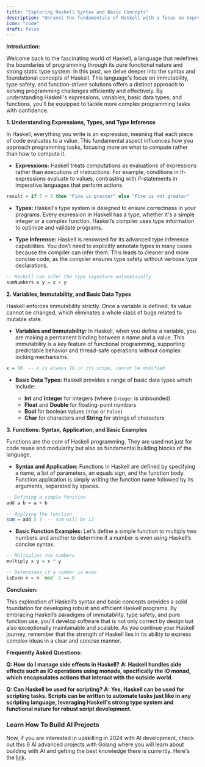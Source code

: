 ```yaml
---
title: "Exploring Haskell Syntax and Basic Concepts"
description: "Unravel the fundamentals of Haskell with a focus on expressions, types, type inference, and functions. This guide provides a clear introduction to Haskell’s syntax and basic programming concepts."
icon: "code"
draft: false
---
```


**Introduction:**

Welcome back to the fascinating world of Haskell, a language that redefines the boundaries of programming through its pure functional nature and strong static type system. In this post, we delve deeper into the syntax and foundational concepts of Haskell. This language's focus on immutability, type safety, and function-driven solutions offers a distinct approach to solving programming challenges efficiently and effectively. By understanding Haskell's expressions, variables, basic data types, and functions, you'll be equipped to tackle more complex programming tasks with confidence.

**1. Understanding Expressions, Types, and Type Inference**

In Haskell, everything you write is an expression, meaning that each piece of code evaluates to a value. This fundamental aspect influences how you approach programming tasks, focusing more on what to compute rather than how to compute it.

- **Expressions:** Haskell treats computations as evaluations of expressions rather than executions of instructions. For example, conditions in if-expressions evaluate to values, contrasting with if-statements in imperative languages that perform actions.

```haskell
result = if 5 > 3 then "Five is greater" else "Five is not greater"
```

- **Types:** Haskell's type system is designed to ensure correctness in your programs. Every expression in Haskell has a type, whether it's a simple integer or a complex function. Haskell’s compiler uses type information to optimize and validate programs.

- **Type Inference:** Haskell is renowned for its advanced type inference capabilities. You don’t need to explicitly annotate types in many cases because the compiler can infer them. This leads to cleaner and more concise code, as the compiler ensures type safety without verbose type declarations.

```haskell
-- Haskell can infer the type signature automatically
sumNumbers x y = x + y
```

**2. Variables, Immutability, and Basic Data Types**

Haskell enforces immutability strictly. Once a variable is defined, its value cannot be changed, which eliminates a whole class of bugs related to mutable state.

- **Variables and Immutability:** In Haskell, when you define a variable, you are making a permanent binding between a name and a value. This immutability is a key feature of functional programming, supporting predictable behavior and thread-safe operations without complex locking mechanisms.

```haskell
x = 10  -- x is always 10 in its scope, cannot be modified
```

- **Basic Data Types:** Haskell provides a range of basic data types which include:

  - **Int** and **Integer** for integers (where `Integer` is unbounded)
  - **Float** and **Double** for floating-point numbers
  - **Bool** for boolean values (`True` or `False`)
  - **Char** for characters and **String** for strings of characters

**3. Functions: Syntax, Application, and Basic Examples**

Functions are the core of Haskell programming. They are used not just for code reuse and modularity but also as fundamental building blocks of the language.

- **Syntax and Application:** Functions in Haskell are defined by specifying a name, a list of parameters, an equals sign, and the function body. Function application is simply writing the function name followed by its arguments, separated by spaces.

```haskell
-- Defining a simple function
add a b = a + b

-- Applying the function
sum = add 5 7  -- sum will be 12
```

- **Basic Function Examples:** Let's define a simple function to multiply two numbers and another to determine if a number is even using Haskell’s concise syntax.

```haskell
-- Multiplies two numbers
multiply x y = x * y

-- Determines if a number is even
isEven n = n `mod` 2 == 0
```

**Conclusion:**

This exploration of Haskell’s syntax and basic concepts provides a solid foundation for developing robust and efficient Haskell programs. By embracing Haskell’s paradigms of immutability, type safety, and pure function use, you'll develop software that is not only correct by design but also exceptionally maintainable and scalable. As you continue your Haskell journey, remember that the strength of Haskell lies in its ability to express complex ideas in a clear and concise manner.

**Frequently Asked Questions:**

**Q: How do I manage side effects in Haskell?**
**A: Haskell handles side effects such as IO operations using monads, specifically the IO monad, which encapsulates actions that interact with the outside world.**

**Q: Can Haskell be used for scripting?**
**A: Yes, Haskell can be used for scripting tasks. Scripts can be written to automate tasks just like in any scripting language, leveraging Haskell's strong type system and functional nature for robust script development.**

### Learn How To Build AI Projects

Now, if you are interested in upskilling in 2024 with AI development, check out this 6 AI advanced projects with Golang where you will learn about building with AI and getting the best knowledge there is currently. Here's the [link](https://akhilsharmatech.gumroad.com/l/zgxqq).
